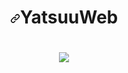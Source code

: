 <h1 align="center"><a id="user-content-YatsuuGen" class="anchor" aria-hidden="true" href="#KyotoGrabber"><svg class="octicon octicon-link" viewBox="0 0 16 16" version="1.1" width="16" height="16" aria-hidden="true"><path fill-rule="" d="M7.775 3.275a.75.75 0 001.06 1.06l1.25-1.25a2 2 0 112.83 2.83l-2.5 2.5a2 2 0 01-2.83 0 .75.75 0 00-1.06 1.06 3.5 3.5 0 004.95 0l2.5-2.5a3.5 3.5 0 00-4.95-4.95l-1.25 1.25zm-4.69 9.64a2 2 0 010-2.83l2.5-2.5a2 2 0 012.83 0 .75.75 0 001.06-1.06 3.5 3.5 0 00-4.95 0l-2.5 2.5a3.5 3.5 0 004.95 4.95l1.25-1.25a.75.75 0 00-1.06-1.06l-1.25 1.25a2 2 0 01-2.83 0z"></path></svg></a>YatsuuWeb</h1>



<h1 align="center"><a target="_blank" rel="noopener noreferrer" href="https://cdn.discordapp.com/attachments/830129144476991508/943871781956100168/photofunky.gif"><img src="https://cdn.discordapp.com/attachments/946461146062393374/947156814628282368/tumblr_89da676c6c12d2934458840c6203e33d_3d8b38b2_640.gif" data-canonical-src="https://steamuserimages-a.akamaihd.net/ugc/939465072079337699/A44A2D24BB987267F26C56440F51A0B468481222/" style="max-width: 100%;"></a>

